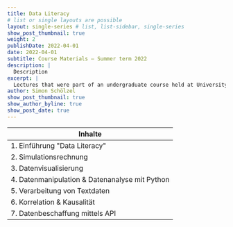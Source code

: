 ```yaml
---
title: Data Literacy
# list or single layouts are possible
layout: single-series # list, list-sidebar, single-series
show_post_thumbnail: true
weight: 2
publishDate: 2022-04-01
date: 2022-04-01
subtitle: Course Materials – Summer term 2022
description: |
  Description
excerpt: |
  Lectures that were part of an undergraduate course held at University of Münster, School of Business and Economics (summer term 2022) 🎓
author: Simon Schölzel
show_post_thumbnail: true
show_author_byline: true
show_post_date: true
---
```


| **Inhalte**                                              |
|----------------------------------------------------------|
| 1. Einführung "Data Literacy"                            |
| 2. Simulationsrechnung                                   |
| 3. Datenvisualisierung                                   |
| 4. Datenmanipulation & Datenanalyse mit Python           |
| 5. Verarbeitung von Textdaten                            |
| 6. Korrelation & Kausalität                              |
| 7. Datenbeschaffung mittels API                          |
